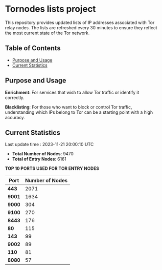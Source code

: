 # Tornodes lists project

This repository provides updated lists of IP addresses associated with Tor relay nodes. The lists are refreshed every 30 minutes to ensure they reflect the most current state of the Tor network.

## Table of Contents

- [Purpose and Usage](#purpose-and-usage)
- [Current Statistics](#current-statistics)


## Purpose and Usage

**Enrichment**: For services that wish to allow Tor traffic or identify it correctly.

**Blacklisting**: For those who want to block or control Tor traffic, understanding which IPs belong to Tor can be a starting point with a high accuracy.

## Current Statistics

Last update time : 2023-11-21 20:00:10 UTC

- **Total Number of Nodes**: 9470
- **Total of Entry Nodes**: 6161

**TOP 10 PORTS USED FOR TOR ENTRY NODES**

| **Port** | **Number of Nodes** |
|------|-----------------|
| **443**   | 2071  |
| **9001**   | 1634  |
| **9000**   | 304  |
| **9100**   | 270  |
| **8443**   | 176  |
| **80**   | 115  |
| **143**   | 99  |
| **9002**   | 89  |
| **110**   | 81  |
| **8080**   | 57  |

